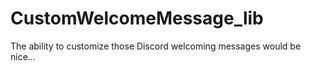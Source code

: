 # CustomWelcomeMessage_lib
The ability to customize those Discord welcoming messages would be nice...
